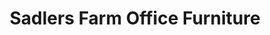 ---
title: "Sadlers Farm Office Furniture"
url: /chelmsford/sadlers-farm-office-furniture/
shop: Möbel
---